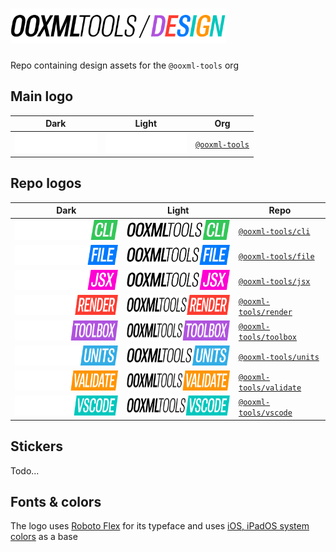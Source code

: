 # <img alt="@ooxml-tools/design" height="56" src="./images/design.png" />

Repo containing design assets for the `@ooxml-tools` org

## Main logo

| Dark                                                                     | Light                                                                    | Org                                                    |
| ------------------------------------------------------------------------ | ------------------------------------------------------------------------ | ------------------------------------------------------ |
| <img alt="@ooxml-tools" height="32" src="images/ooxmltools-dark.png" />  | <img alt="@ooxml-tools" height="32" src="images/ooxmltools-dark.png" />  |  [`@ooxml-tools`](https://github.com/ooxml-tools)      | 

## Repo logos
| Dark                                                                            | Light                                                                            | Repo                                                                 |
| ------------------------------------------------------------------------------- | -------------------------------------------------------------------------------- | -------------------------------------------------------------------- |
| <img alt="@ooxml-tools/cli" height="32" src="images/cli-dark.png" />            | <img alt="@ooxml-tools/cli" height="32" src="images/cli-light.png" />            |  [`@ooxml-tools/cli`](https://github.com/ooxml-tools/cli)            | 
| <img alt="@ooxml-tools/file" height="32" src="images/file-dark.png" />          | <img alt="@ooxml-tools/file" height="32" src="images/file-light.png" />          |  [`@ooxml-tools/file`](https://github.com/ooxml-tools/file)          |  
| <img alt="@ooxml-tools/jsx" height="32" src="images/jsx-dark.png" />            | <img alt="@ooxml-tools/jsx" height="32" src="images/jsx-light.png" />            |  [`@ooxml-tools/jsx`](https://github.com/ooxml-tools/jsx)            | 
| <img alt="@ooxml-tools/render" height="32" src="images/render-dark.png" />      | <img alt="@ooxml-tools/render" height="32" src="images/render-light.png" />      |  [`@ooxml-tools/render`](https://github.com/ooxml-tools/render)      |
| <img alt="@ooxml-tools/toolbox" height="32" src="images/toolbox-dark.png" />    | <img alt="@ooxml-tools/toolbox" height="32" src="images/toolbox-light.png" />    |  [`@ooxml-tools/toolbox`](https://github.com/ooxml-tools/toolbox)    |
| <img alt="@ooxml-tools/units" height="32" src="images/units-dark.png" />        | <img alt="@ooxml-tools/units" height="32" src="images/units-light.png" />        |  [`@ooxml-tools/units`](https://github.com/ooxml-tools/units)        |
| <img alt="@ooxml-tools/validate" height="32" src="images/validate-dark.png" />  | <img alt="@ooxml-tools/validate" height="32" src="images/validate-light.png" />  |  [`@ooxml-tools/validate`](https://github.com/ooxml-tools/validate)  |
| <img alt="@ooxml-tools/vscode" height="32" src="images/vscode-dark.png" />      | <img alt="@ooxml-tools/vscode" height="32" src="images/vscode-light.png" />      |  [`@ooxml-tools/vscode`](https://github.com/ooxml-tools/vscode)      |


## Stickers
Todo...


## Fonts & colors
The logo uses [Roboto Flex](https://fonts.google.com/specimen/Roboto+Flex) for its typeface and uses [iOS, iPadOS system colors](https://developer.apple.com/design/human-interface-guidelines/color#iOS-iPadOS-system-colors) as a base